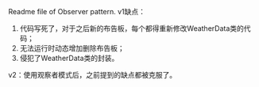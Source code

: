 Readme file of Observer pattern.
v1缺点：
1. 代码写死了，对于之后新的布告板，每个都得重新修改WeatherData类的代码；
2. 无法运行时动态增加删除布告板；
3. 侵犯了WeatherData类的封装。

v2：使用观察者模式后，之前提到的缺点都被克服了。
